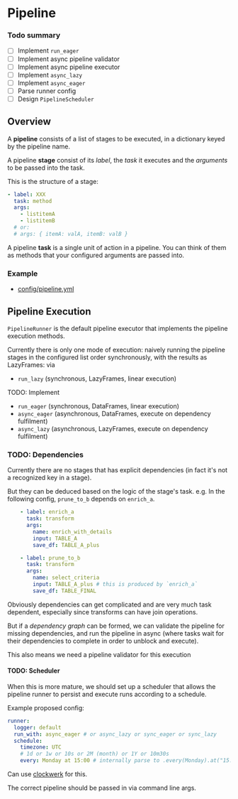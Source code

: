 # Pipeline

### Todo summary

- [ ] Implement `run_eager`
- [ ] Implement async pipeline validator
- [ ] Implement async pipeline executor
- [ ] Implement `async_lazy`
- [ ] Implement `async_eager`
- [ ] Parse runner config
- [ ] Design `PipelineScheduler`

## Overview

A **pipeline** consists of a list of stages to be executed, in a dictionary keyed by the pipeline name.

A pipeline **stage** consist of its *label*, the *task* it executes and the *arguments* to be passed into 
the task.

This is the structure of a stage:

```yml
- label: XXX
  task: method
  args:
    - listitemA
    - listitemB
  # or: 
  # args: { itemA: valA, itemB: valB }
```

A pipeline **task** is a single unit of action in a pipeline. You can think of them as methods
that your configured arguments are passed into.

### Example

- [config/pipeline.yml](https://github.com/cap-sized/capport/blob/main/config/pipeline.yml)

## Pipeline Execution

`PipelineRunner` is the default pipeline executor that implements the pipeline execution methods.

Currently there is only one mode of execution: naively running the pipeline stages in the configured list
order synchronously, with the results as LazyFrames: via 

-  `run_lazy` (synchronous, LazyFrames, linear execution)

TODO: Implement

-  `run_eager` (synchronous, DataFrames, linear execution)
-  `async_eager` (asynchronous, DataFrames, execute on dependency fulfilment)
-  `async_lazy` (asynchronous, LazyFrames, execute on dependency fulfilment)

### TODO: Dependencies

Currently there are no stages that has explicit dependencies (in fact it's not a recognized key in a stage).

But they can be deduced based on the logic of the stage's task. 
e.g. In the following config, `prune_to_b` depends on `enrich_a`.

```yml
    - label: enrich_a
      task: transform
      args: 
        name: enrich_with_details
        input: TABLE_A
        save_df: TABLE_A_plus

    - label: prune_to_b
      task: transform
      args: 
        name: select_criteria
        input: TABLE_A_plus # this is produced by `enrich_a`
        save_df: TABLE_FINAL
```

Obviously dependencies can get complicated and are very much task dependent, especially since transforms 
can have join operations. 

But if a *dependency graph* can be formed, we can validate the pipeline for missing dependencies,
and run the pipeline in async (where tasks wait for their dependencies to complete in order to unblock and
execute).

This also means we need a pipeline validator for this execution

#### TODO: Scheduler

When this is more mature, we should set up a scheduler that allows the pipeline runner to persist and 
execute runs according to a schedule.

Example proposed config:

```yml
runner:
  logger: default
  run_with: async_eager # or async_lazy or sync_eager or sync_lazy
  schedule:
    timezone: UTC
    # 1d or 1w or 10s or 2M (month) or 1Y or 10m30s
    every: Monday at 15:00 # internally parse to .every(Monday).at("15:00")
```

Can use [clockwerk](https://docs.rs/clokwerk/latest/clokwerk/index.html) for this.

The correct pipeline should be passed in via command line args.